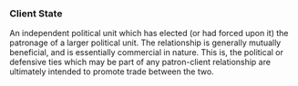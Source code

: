### Client State

An independent political unit which has elected (or had forced upon it) the patronage of a larger political unit. The relationship is generally mutually beneficial, and is essentially commercial in nature. This is, the political or defensive ties which may be part of any patron-client relationship are ultimately intended to promote trade between the two.